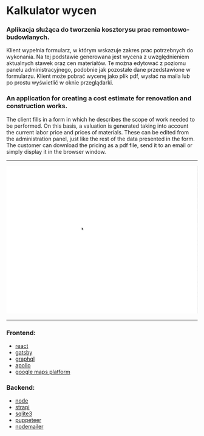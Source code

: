 # **Kalkulator wycen**

### **Aplikacja służąca do tworzenia kosztorysu prac remontowo-budowlanych.**

Klient wypełnia formularz, w którym wskazuje zakres prac potrzebnych do wykonania. Na tej podstawie generowana jest wycena z uwzględnieniem aktualnych stawek oraz cen materiałów. Te można edytować z poziomu panelu administracyjnego, podobnie jak pozostałe dane przedstawione w formularzu. Klient może pobrać wycenę jako plik pdf, wysłać na maila lub po prostu wyświetlić w oknie przeglądarki.

### **An application for creating a cost estimate for renovation and construction works.**

The client fills in a form in which he describes the scope of work needed to be performed. On this basis, a valuation is generated taking into account the current labor price and prices of materials. These can be edited from the administration panel, just like the rest of the data presented in the form. The customer can download the pricing as a pdf file, send it to an email or simply display it in the browser window.

---

![presentation film](https://github.com/juriakajurek/refit/blob/master/demo/simplescreenrecorder-2022-04-04_19.48.27.gif?raw=true)

---

### Frontend:

- [react](https://reactjs.org/)
- [gatsby](https://www.gatsbyjs.com/)
- [graphql](https://graphql.org/)
- [apollo](https://www.apollographql.com/)
- [google maps platform](https://developers.google.com/maps)

### Backend:

- [node](https://nodejs.org/)
- [strapi](https://strapi.io/)
- [sqlite3](https://www.sqlite.org/index.html)
- [puppeteer](https://github.com/puppeteer/puppeteer)
- [nodemailer](https://nodemailer.com/)
